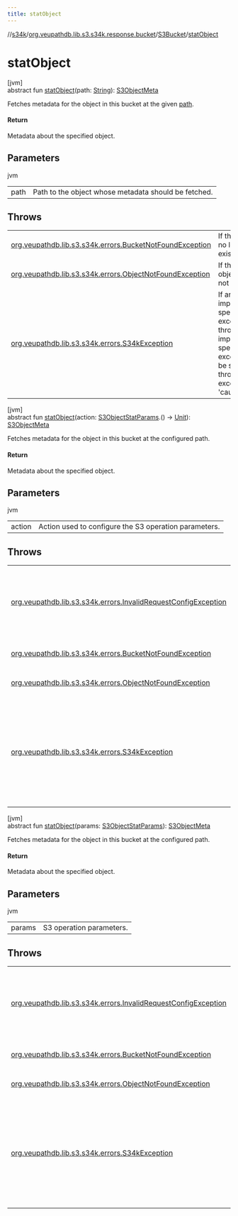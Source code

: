 ```yaml
---
title: statObject
---
```

//[s34k](../../../index.html)/[org.veupathdb.lib.s3.s34k.response.bucket](../index.html)/[S3Bucket](index.html)/[statObject](stat-object.html)



# statObject



[jvm]\
abstract fun [statObject](stat-object.html)(path: [String](https://kotlinlang.org/api/latest/jvm/stdlib/kotlin/-string/index.html)): [S3ObjectMeta](../../org.veupathdb.lib.s3.s34k.response.object/-s3-object-meta/index.html)



Fetches metadata for the object in this bucket at the given [path](stat-object.html).



#### Return



Metadata about the specified object.



## Parameters


jvm

| | |
|---|---|
| path | Path to the object whose metadata should be fetched. |



## Throws


| | |
|---|---|
| [org.veupathdb.lib.s3.s34k.errors.BucketNotFoundException](../../org.veupathdb.lib.s3.s34k.errors/-bucket-not-found-exception/index.html) | If this bucket no longer exists. |
| [org.veupathdb.lib.s3.s34k.errors.ObjectNotFoundException](../../org.veupathdb.lib.s3.s34k.errors/-object-not-found-exception/index.html) | If the target object does not exist. |
| [org.veupathdb.lib.s3.s34k.errors.S34kException](../../org.veupathdb.lib.s3.s34k.errors/-s34k-exception/index.html) | If an implementation specific exception is thrown. The implementation specific exception will be set to the thrown exception's 'cause' value. |




[jvm]\
abstract fun [statObject](stat-object.html)(action: [S3ObjectStatParams](../../org.veupathdb.lib.s3.s34k.requests.object/-s3-object-stat-params/index.html).() -&gt; [Unit](https://kotlinlang.org/api/latest/jvm/stdlib/kotlin/-unit/index.html)): [S3ObjectMeta](../../org.veupathdb.lib.s3.s34k.response.object/-s3-object-meta/index.html)



Fetches metadata for the object in this bucket at the configured path.



#### Return



Metadata about the specified object.



## Parameters


jvm

| | |
|---|---|
| action | Action used to configure the S3 operation parameters. |



## Throws


| | |
|---|---|
| [org.veupathdb.lib.s3.s34k.errors.InvalidRequestConfigException](../../org.veupathdb.lib.s3.s34k.errors/-invalid-request-config-exception/index.html) | If the S3 operation parameters are missing required fields or otherwise incorrectly configured. |
| [org.veupathdb.lib.s3.s34k.errors.BucketNotFoundException](../../org.veupathdb.lib.s3.s34k.errors/-bucket-not-found-exception/index.html) | If this bucket no longer exists. |
| [org.veupathdb.lib.s3.s34k.errors.ObjectNotFoundException](../../org.veupathdb.lib.s3.s34k.errors/-object-not-found-exception/index.html) | If the target object does not exist. |
| [org.veupathdb.lib.s3.s34k.errors.S34kException](../../org.veupathdb.lib.s3.s34k.errors/-s34k-exception/index.html) | If an implementation specific exception is thrown. The implementation specific exception will be set to the thrown exception's 'cause' value. |




[jvm]\
abstract fun [statObject](stat-object.html)(params: [S3ObjectStatParams](../../org.veupathdb.lib.s3.s34k.requests.object/-s3-object-stat-params/index.html)): [S3ObjectMeta](../../org.veupathdb.lib.s3.s34k.response.object/-s3-object-meta/index.html)



Fetches metadata for the object in this bucket at the configured path.



#### Return



Metadata about the specified object.



## Parameters


jvm

| | |
|---|---|
| params | S3 operation parameters. |



## Throws


| | |
|---|---|
| [org.veupathdb.lib.s3.s34k.errors.InvalidRequestConfigException](../../org.veupathdb.lib.s3.s34k.errors/-invalid-request-config-exception/index.html) | If the S3 operation parameters are missing required fields or otherwise incorrectly configured. |
| [org.veupathdb.lib.s3.s34k.errors.BucketNotFoundException](../../org.veupathdb.lib.s3.s34k.errors/-bucket-not-found-exception/index.html) | If this bucket no longer exists. |
| [org.veupathdb.lib.s3.s34k.errors.ObjectNotFoundException](../../org.veupathdb.lib.s3.s34k.errors/-object-not-found-exception/index.html) | If the target object does not exist. |
| [org.veupathdb.lib.s3.s34k.errors.S34kException](../../org.veupathdb.lib.s3.s34k.errors/-s34k-exception/index.html) | If an implementation specific exception is thrown. The implementation specific exception will be set to the thrown exception's 'cause' value. |



